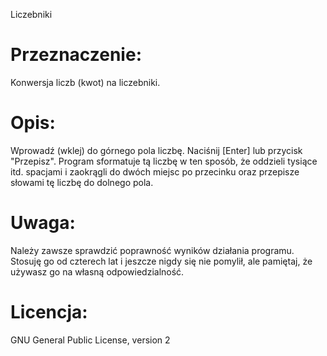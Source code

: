 Liczebniki

# Przeznaczenie:
Konwersja liczb (kwot) na liczebniki.

# Opis:
Wprowadź (wklej) do górnego pola liczbę. Naciśnij [Enter] lub przycisk "Przepisz".
Program sformatuje tą liczbę w ten sposób, że oddzieli tysiące itd. spacjami i zaokrągli
do dwóch miejsc po przecinku oraz przepisze słowami tę liczbę do dolnego pola.

# Uwaga:
Należy zawsze sprawdzić poprawność wyników działania programu.
Stosuję go od czterech lat i jeszcze nigdy się nie pomylił, ale
pamiętaj, że używasz go na własną odpowiedzialność.

# Licencja:
GNU General Public License, version 2

